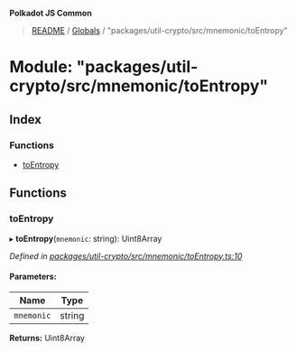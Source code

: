 **Polkadot JS Common**

> [README](../README.md) / [Globals](../globals.md) / "packages/util-crypto/src/mnemonic/toEntropy"

# Module: "packages/util-crypto/src/mnemonic/toEntropy"

## Index

### Functions

* [toEntropy](_packages_util_crypto_src_mnemonic_toentropy_.md#toentropy)

## Functions

### toEntropy

▸ **toEntropy**(`mnemonic`: string): Uint8Array

*Defined in [packages/util-crypto/src/mnemonic/toEntropy.ts:10](https://github.com/polkadot-js/common/blob/aff78c2e/packages/util-crypto/src/mnemonic/toEntropy.ts#L10)*

#### Parameters:

Name | Type |
------ | ------ |
`mnemonic` | string |

**Returns:** Uint8Array
